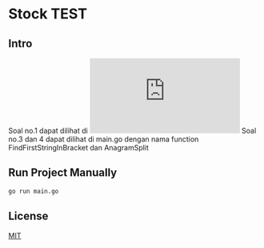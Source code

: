 # Stock TEST

## Intro

Soal no.1 dapat dilihat di ![here](https://github.com/fadellh/stock-test/blob/master/Soal_No1_SQL.txt)
Soal no.3 dan 4 dapat dilihat di main.go dengan nama function FindFirstStringInBracket dan AnagramSplit

<!-- ## Installation

1. Install package Manualy

```sh
 npm install
 npm install pg --save
```

2. Setting env Manually

```sh
export PORT=5000
export PG_HOST=localhost
export PG_PASS=postgres
export PG_USER=postgres
export PG_DB=fdn
export PG_PORT=5432
```

## Run Project Manually

```sh
npm run start
```

## Run Project with Docker

```sh
docker-compose up
```

## Testing Project

```sh
npm run test
``` -->

## Run Project Manually

```sh
go run main.go
```

## License

[MIT](https://choosealicense.com/licenses/mit/)
